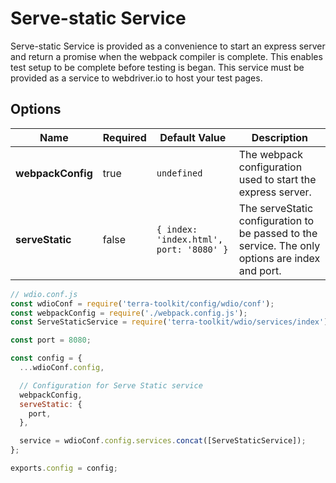 # Serve-static Service
Serve-static Service is provided as a convenience to start an express server and return a promise when the webpack compiler is complete. This enables test setup to be complete before testing is began. This service must be provided as a service to webdriver.io to host your test pages.

## Options

| Name  | Required | Default Value | Description |
| ------------- | ------------- | ------------- | ------------- |
| **webpackConfig**  | true | `undefined` | The webpack configuration used to start the express server. |
| **serveStatic**  | false | `{ index: 'index.html', port: '8080' }` | The serveStatic configuration to be passed to the service. The only options are index and port. |

```js
// wdio.conf.js
const wdioConf = require('terra-toolkit/config/wdio/conf');
const webpackConfig = require('./webpack.config.js');
const ServeStaticService = require('terra-toolkit/wdio/services/index').ServeStaticService;

const port = 8080;

const config = {
  ...wdioConf.config,

  // Configuration for Serve Static service
  webpackConfig,
  serveStatic: {
    port,
  },

  service = wdioConf.config.services.concat([ServeStaticService]);
};

exports.config = config;
```
